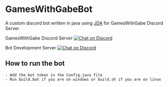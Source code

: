 # GamesWithGabeBot
A custom discord bot written in java using [JDA](https://github.com/DV8FromTheWorld/JDA) for GamesWithGabe Discord Server

GamesWithGabe Discord Server [![Chat on Discord](https://img.shields.io/discord/426912293134270465.svg?logo=discord)](https://discord.gg/uxxnjJhgx5) 

Bot Development Server [![Chat on Discord](https://img.shields.io/discord/426912293134270465.svg?logo=discord)](https://discord.gg/p6Kfk993pf)

## How to run the bot
```
- Add the bot token in the Config.java file
- Run build.bat if you are on windows or build.sh if you are on linux
